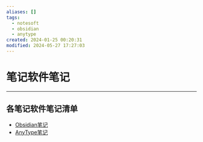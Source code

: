 ```yaml
---
aliases: []
tags:
  - notesoft
  - obsidian
  - anytype
created: 2024-01-25 00:20:31
modified: 2024-05-27 17:27:03
---
```


# 笔记软件笔记

---

## 各笔记软件笔记清单

* [Obsidian笔记](Obsidian/Obsidian_Note.md)
* [AnyType笔记](AnyType/AnyType_Note.md)

